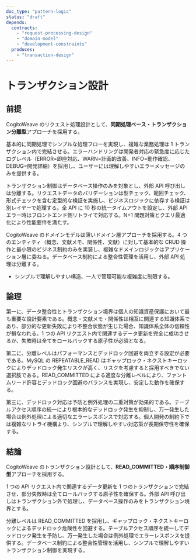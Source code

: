 ```yaml
---
doc_type: "pattern-logic"
status: "draft"
depends:
  contracts:
    - "request-processing-design"
    - "domain-model"
    - "development-constraints"
  produces:
    - "transaction-design"
---
```


# トランザクション設計

## 前提

<!-- PREMISE_BEGIN: request-processing-design -->

CogitoWeave のリクエスト処理設計として、**同期処理ベース・トランザクション分離型**アプローチを採用する。

基本的に同期処理でシンプルな処理フローを実現し、複雑な業務処理は 1 トランザクション内で完結させる。エラーハンドリングは開発者対応の緊急度に応じたログレベル（ERROR=即座対応、WARN=計画的改善、INFO=動作確認、DEBUG=開発詳細）を採用し、ユーザーには理解しやすいエラーメッセージのみを提供する。

トランザクション制御はデータベース操作のみを対象とし、外部 API 呼び出しは分離する。リクエストデータのバリデーションは型チェック、範囲チェック、形式チェックを含む定型的な検証を実施し、ビジネスロジックに依存する検証は別レイヤーで処理する。全 API に 10 秒の統一タイムアウトを設定し、外部 API エラー時はフロントエンド側リトライで対応する。N+1 問題対策とクエリ最適化により性能要件を満たす。

<!-- PREMISE_END: request-processing-design -->

<!-- PREMISE_BEGIN: domain-model -->

CogitoWeave のドメインモデルは薄いドメイン層アプローチを採用する。4 つのエンティティ（概念、文献メモ、関係性、文献）に対して基本的な CRUD 操作と最小限のビジネス制約のみを実装し、複雑なドメインロジックはアプリケーション層に委ねる。データベース制約による整合性管理を活用し、外部 API 処理は分離する。

<!-- PREMISE_END: domain-model -->

<!-- PREMISE_BEGIN: development-constraints -->

- シンプルで理解しやすい構造、一人で管理可能な複雑度に制限する。

<!-- PREMISE_END: development-constraints -->

## 論理

第一に、データ整合性とトランザクション境界は個人の知識資産保護において最も重要な設計要素である。概念・文献メモ・関係性は相互に関連する知識体系であり、部分的な更新失敗により不整合状態が生じた場合、知識体系全体の信頼性が損なわれる。1 つの API リクエスト内で関連するデータ更新を完全に成功させるか、失敗時は全てをロールバックする原子性が必須となる。

第二に、分離レベルはパフォーマンスとデッドロック回避を両立する設定が必要である。MySQL の REPEATABLE_READ はギャップロック・ネクストキーロックによりデッドロック発生リスクが高く、リスクを考慮すると採用すべきでない選択肢である。READ_COMMITTED による適度な分離レベルにより、ファントムリード許容とデッドロック回避のバランスを実現し、安定した動作を確保する。

第三に、デッドロック対応は予防と例外処理の二重対策が効果的である。テーブルアクセス順序の統一により根本的なデッドロック発生を抑制し、万一発生した場合は例外処理による適切なエラーレスポンスで対応する。個人開発の制約下では複雑なリトライ機構より、シンプルで理解しやすい対応策が長期保守性を確保する。

## 結論

<!-- GLOBAL_CONCLUSION_BEGIN: transaction-design -->

CogitoWeave のトランザクション設計として、**READ_COMMITTED・順序制御型**アプローチを採用する。

1 つの API リクエスト内で関連するデータ更新を 1 つのトランザクションで完結させ、部分失敗時は全てロールバックする原子性を確保する。外部 API 呼び出しはトランザクション外で処理し、データベース操作のみをトランザクション境界とする。

分離レベルは READ_COMMITTED を採用し、ギャップロック・ネクストキーロックによるデッドロック危険性を回避する。テーブルアクセス順序を統一してデッドロック発生を予防し、万一発生した場合は例外処理でエラーレスポンスを提供する。データベース制約による整合性管理を活用し、シンプルで理解しやすいトランザクション制御を実現する。

<!-- GLOBAL_CONCLUSION_END: transaction-design -->
